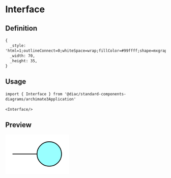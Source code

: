 # Interface

## Definition

```
{
  _style: 'html=1;outlineConnect=0;whiteSpace=wrap;fillColor=#99ffff;shape=mxgraph.archimate3.interface;',
  _width: 70,
  _height: 35,
}
```

## Usage

```
import { Interface } from '@diac/standard-components-diagrams/archimate3Application'

<Interface/>
```

## Preview

<img src="./interface.png" width="200"/>
